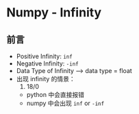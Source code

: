 # Numpy - Infinity

## 前言
- Positive Infinity: `inf`
- Negative Infinity: `-inf`
- Data Type of Infinity --> data type = float
- 出现 infinity 的情景：
    1. 18/0
    - python 中会直接报错
    - numpy 中会出现 `inf` or `-inf`



